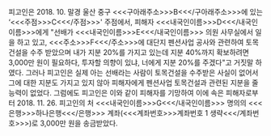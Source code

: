 피고인은 2018. 10. 말경 울산 중구 <<<구아래주소>>>B<<</구아래주소>>>에 있는 ‘<<<주점>>>C<<</주점>>>' 주점에서, 피해자 <<<내국인이름>>>D<<</내국인이름>>>에게 "선배가 <<<내국인이름>>>E<<</내국인이름>>> 의원 사무실에서 일을 하고 있고, <<<주소>>>F<<</주소>>>에 대단지 펜션사업 공사와 관련하여 토목건설을 수주 받았으며 내가 지분 20%를 가지고 있는데 지분 40%까지 확보하려면 3,000만 원이 필요하다, 투자할 의향이 있냐, 너에게 지분 20%를 주겠다"고 거짓말 하였다.
그러나 피고인은 실제 아는 선배라는 사람이 토목건설을 수주받은 사실이 없어서 그에 대한 지분도 가지고 있지 않아 피해자에게 펜션사업 토목건설과 관련된 지분을 줄 능력이 없었다.
그럼에도 피고인은 이와 같이 피해자를 기망하여 이에 속은 피해자로부터 2018. 11. 26. 피고인의 처 <<<내국인이름>>>G<<</내국인이름>>> 명의의 <<<은행>>>하나은행<<</은행>>> 계좌(<<<계좌번호>>>계좌번호 1 생략<<</계좌번호>>>)로 3,000만 원을 송금받았다.